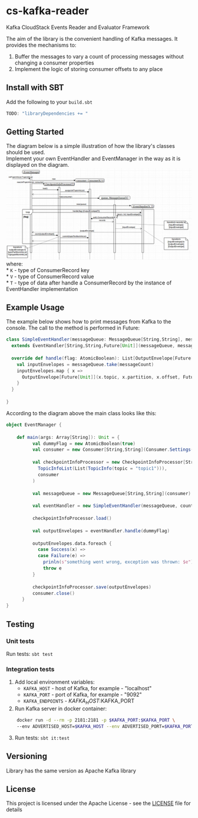 # cs-kafka-reader
Kafka CloudStack Events Reader and Evaluator Framework

The aim of the library is the convenient handling of Kafka messages. It provides the mechanisms to:
1. Buffer the messages to vary a count of processing messages without changing a consumer properties
2. Implement the logic of storing consumer offsets to any place

## Install with SBT

Add the following to your `build.sbt`
```scala
TODO: "libraryDependencies += "
```
## Getting Started

The diagram below is a simple illustration of how the library's classes should be used. \
Implement your own EventHandler and EventManager in the way as it is displayed on the diagram. \
![Sequence](docs/diagrams/kafka-reader_sequence.png)
where: \
    * `K` - type of ConsumerRecord key \
    * `V` - type of ConsumerRecord value \
    * `T` - type of data after handle a ConsumerRecord by the instance of EventHandler implementation
      

## Example Usage

The example below shows how to print messages from Kafka to the console. The call to the method is performed in Future:
```scala
class SimpleEventHandler(messageQueue: MessageQueue[String,String], messageCount: Int)
  extends EventHandler[String,String,Future[Unit]](messageQueue, messageCount) {

  override def handle(flag: AtomicBoolean): List[OutputEnvelope[Future[Unit]]] = {
    val inputEnvelopes = messageQueue.take(messageCount)
    inputEnvelopes.map { x =>
      OutputEnvelope[Future[Unit]](x.topic, x.partition, x.offset, Future(println(x.data)))
    }
  }

}
```
According to the diagram above the main class looks like this:
```scala
object EventManager {
    
    def main(args: Array[String]): Unit = {
          val dummyFlag = new AtomicBoolean(true)
          val consumer = new Consumer[String,String](Consumer.Settings("localhost:9092", "group01", 3000))
      
          val checkpointInfoProcessor = new CheckpointInfoProcessor[String,String,Future[Unit]](
            TopicInfoList(List(TopicInfo(topic = "topic1"))),
            consumer
          )
      
          val messageQueue = new MessageQueue[String,String](consumer)
      
          val eventHandler = new SimpleEventHandler(messageQueue, countOfMessages = 1)
      
          checkpointInfoProcessor.load()
      
          val outputEnvelopes = eventHandler.handle(dummyFlag)
          
          outputEnvelopes.data.foreach {
            case Success(x) => 
            case Failure(e) =>
              prinln(s"something went wrong, exception was thrown: $e")
              throw e
          }
          
          checkpointInfoProcessor.save(outputEnvelopes)
          consumer.close()
      }
}
```
## Testing

### Unit tests

Run tests: `sbt test`

### Integration tests

1. Add local environment variables:
    * `KAFKA_HOST` - host of Kafka, for example - "localhost"
    * `KAFKA_PORT` - port of Kafka, for example - "9092"
    * `KAFKA_ENDPOINTS` - $KAFKA_HOST:$KAFKA_PORT
2. Run Kafka server in docker container:
```bash
    docker run -d --rm -p 2181:2181 -p $KAFKA_PORT:$KAFKA_PORT \ 
    --env ADVERTISED_HOST=$KAFKA_HOST --env ADVERTISED_PORT=$KAFKA_PORT spotify/kafka
```
3. Run tests: `sbt it:test`

## Versioning

Library has the same version as Apache Kafka library

## License

This project is licensed under the Apache License - see the [LICENSE](LICENSE) file for details
    
